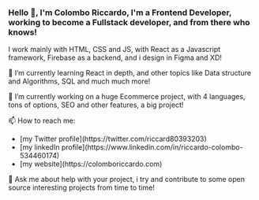 ### Hello 👋, I'm Colombo Riccardo, I'm a Frontend Developer, working to become a Fullstack developer, and from there who knows! 

I work mainly with HTML, CSS and JS, with React as a Javascript framework, Firebase as a backend, and i design in Figma and XD!

🌱 I’m currently learning React in depth, and other topics like Data structure and Algorithms, SQL and much much more!

🔭 I’m currently working on a huge Ecommerce project, with 4 languages, tons of options, SEO and other features, a big project!

📫 How to reach me: 
 <ul> 
    <li> [my Twitter profile](https://twitter.com/riccard80393203)</li>
    <li> [my linkedIn profile](https://www.linkedin.com/in/riccardo-colombo-534460174)</li>
    <li> [my website](https://colomboriccardo.com)</li>
</ul>
    
💬 Ask me about help with your project, i try and contribute to some open source interesting projects from time to time!

